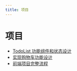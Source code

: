 ```yaml
---
title: 项目
---
```

# 项目

- [TodoList 功能组件和状态设计](/mdpress/learns/project/27226.md)    
- [实现购物车功能设计](/mdpress/learns/project/27231.md)    
- [前端项目完整流程](/mdpress/learns/project/27238.md)    
